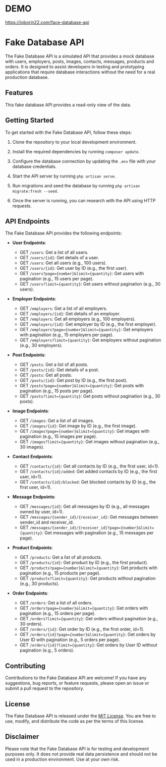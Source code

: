 # DEMO

https://ioborin22.com/face-database-api

# Fake Database API

The Fake Database API is a simulated API that provides a mock database with users, employers, posts, images, contacts, messages, products and orders. It is designed to assist developers in testing and prototyping applications that require database interactions without the need for a real production database.

## Features

This fake database API provides a read-only view of the data.

## Getting Started

To get started with the Fake Database API, follow these steps:

1. Clone the repository to your local development environment.

2. Install the required dependencies by running `composer update`.

3. Configure the database connection by updating the `.env` file with your database credentials.

4. Start the API server by running `php artisan serve`.

5. Run migrations and seed the database by running `php artisan migrate:fresh --seed`.

6. Once the server is running, you can research with the API using HTTP requests.

## API Endpoints

The Fake Database API provides the following endpoints:

- **User Endpoints**:
    - GET `/users`: Get a list of all users.
    - GET `/users/{id}`: Get details of a user.
    - GET `/users`: Get all users (e.g., 100 users).
    - GET `/users/{id}`: Get user by ID (e.g., the first user).
    - GET `/users?page={number}&limit={quantity}`: Get users with pagination (e.g., 15 users per page).
    - GET `/users?limit={quantity}`: Get users without pagination (e.g., 30 users).

- **Employer Endpoints**:
    - GET `/employers`: Get a list of all employers.
    - GET `/employers/{id}`: Get details of an employer.
    - GET `/employers`: Get all employers (e.g., 100 employers).
    - GET `/employers/{id}`: Get employer by ID (e.g., the first employer).
    - GET `/employers?page={number}&limit={quantity}`: Get employers with pagination (e.g., 15 employers per page).
    - GET `/employers?limit={quantity}`: Get employers without pagination (e.g., 30 employers).

- **Post Endpoints**:
    - GET `/posts`: Get a list of all posts.
    - GET `/posts/{id}`: Get details of a post.
    - GET `/posts`: Get all posts.
    - GET `/posts/{id}`: Get post by ID (e.g., the first post).
    - GET `/posts?page={number}&limit={quantity}`: Get posts with pagination (e.g., 15 posts per page).
    - GET `/posts?limit={quantity}`: Get posts without pagination (e.g., 30 posts).

- **Image Endpoints**:
    - GET `/images`: Get a list of all images.
    - GET `/images/{id}`: Get image by ID (e.g., the first image).
    - GET `/images?page={number}&limit={quantity}`: Get images with pagination (e.g., 15 images per page).
    - GET `/images?limit={quantity}`: Get images without pagination (e.g., 30 images).

- **Contact Endpoints**:
    - GET `/contacts/{id}`: Get all contacts by ID (e.g., the first user, id=1).
    - GET `/contacts/{id}/added`: Get added contacts by ID (e.g., the first user, id=1).
    - GET `/contacts/{id}/blocked`: Get blocked contacts by ID (e.g., the first user, id=1).

- **Message Endpoints**:
    - GET `/messages/{id}`: Get all messages by ID (e.g., all messages owned by user, id=1).
    - GET `/messages/{sender_id}/{receiver_id}`: Get messages between sender_id and receiver_id.
    - GET `/messages/{sender_id}/{receiver_id}?page={number}&limit={quantity}`: Get messages with pagination (e.g., 15 messages per page).

- **Product Endpoints**:
    - GET `/products`: Get a list of all products.
    - GET `/products/{id}`: Get product by ID (e.g., the first product).
    - GET `/products?page={number}&limit={quantity}`: Get products with pagination (e.g., 15 products per page).
    - GET `/products?limit={quantity}`: Get products without pagination (e.g., 30 products).

- **Order Endpoints**:
    - GET `/orders`: Get a list of all orders.
    - GET `/orders?page={number}&limit={quantity}`: Get orders with pagination (e.g., 15 orders per page).
    - GET `/orders?limit={quantity}`: Get orders without pagination (e.g., 30 orders).
    - GET `/orders/{id}`: Get order by ID (e.g., the first order, id=1).
    - GET `/orders/{id}?page={number}&limit={quantity}`: Get orders by User ID with pagination (e.g., 5 orders per page).
    - GET `/orders/{id}?limit={quantity}`: Get orders by User ID without pagination (e.g., 5 orders).

## Contributing

Contributions to the Fake Database API are welcome! If you have any suggestions, bug reports, or feature requests, please open an issue or submit a pull request to the repository.

## License

The Fake Database API is released under the [MIT License](https://opensource.org/licenses/MIT). You are free to use, modify, and distribute the code as per the terms of this license.

## Disclaimer

Please note that the Fake Database API is for testing and development purposes only. It does not provide real data persistence and should not be used in a production environment. Use at your own risk.
